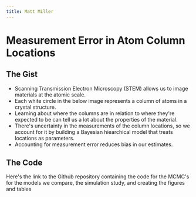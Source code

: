```yaml
---
title: Matt Miller
---
```

# Measurement Error in Atom Column Locations
## The Gist
* Scanning Transmission Electron Microscopy (STEM) allows us to image materials at the atomic scale.
* Each white circle in the below image represents a column of atoms in a crystal structure. 
* Learning about where the columns are in relation to where they're expected to be can tell us a lot about the properties of the material.
* There's uncertainty in the measurements of the column locations, so we account for it by building a Bayesian hiearchical model that treats locations as parameters.
* Accounting for measurement error reduces bias in our estimates.

## The Code
Here's the link to the Github repository containing the code for the MCMC's for the models we compare, the simulation study, and creating the figures and tables
